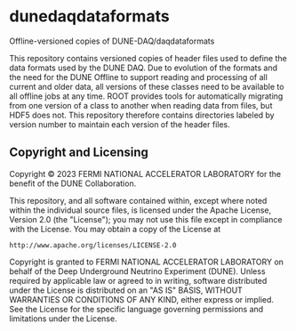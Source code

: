 # dunedaqdataformats
Offline-versioned copies of DUNE-DAQ/daqdataformats

This repository contains versioned copies of header files used to define the data formats used by the DUNE DAQ.  Due to evolution of the formats and the need for the DUNE Offline to support reading and processing of all current and older data, all versions of these classes need to be available to all offline jobs at any time.  ROOT provides tools for automatically migrating from one version of a class to another when reading data from files, but HDF5 does not.  This repository therefore contains directories labeled by version number to maintain each version of the header files.

## Copyright and Licensing
Copyright © 2023 FERMI NATIONAL ACCELERATOR LABORATORY for the benefit of the DUNE Collaboration.

This repository, and all software contained within, except where noted within the individual source files, is licensed under
the Apache License, Version 2.0 (the "License"); you may not use this
file except in compliance with the License. You may obtain a copy of
the License at

    http://www.apache.org/licenses/LICENSE-2.0

Copyright is granted to FERMI NATIONAL ACCELERATOR LABORATORY on behalf
of the Deep Underground Neutrino Experiment (DUNE). Unless required by
applicable law or agreed to in writing, software distributed under the
License is distributed on an "AS IS" BASIS, WITHOUT WARRANTIES OR
CONDITIONS OF ANY KIND, either express or implied. See the License for
the specific language governing permissions and limitations under the
License.
